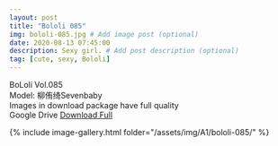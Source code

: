 ```yaml
---
layout: post
title: "Bololi 085"
img: bololi-085.jpg # Add image post (optional)
date: 2020-08-13 07:45:00
description: Sexy girl. # Add post description (optional)
tag: [cute, sexy, Bololi]
---
```

BoLoli Vol.085  
Model: 柳侑绮Sevenbaby                                                       
Images in download package have full quality                    
Google Drive [Download Full](http://gestyy.com/ewLwyI)

{% include image-gallery.html folder="/assets/img/A1/bololi-085/" %}
